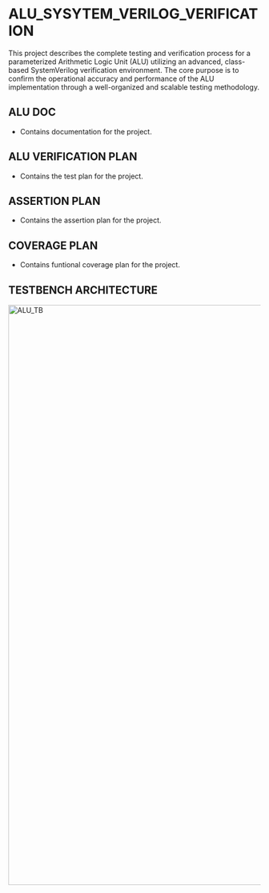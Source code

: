 # ALU_SYSYTEM_VERILOG_VERIFICATION
This project describes the complete testing and verification process for a parameterized Arithmetic Logic Unit (ALU) utilizing an advanced, class-based SystemVerilog verification environment. The core purpose is to confirm the operational accuracy and performance of the ALU implementation through a well-organized and scalable testing methodology.

## ALU DOC 
- Contains documentation for the project.

## ALU VERIFICATION PLAN 
- Contains the test plan for the project.

## ASSERTION PLAN 
- Contains the assertion plan for the project.

## COVERAGE PLAN
- Contains funtional coverage plan for the project.

##  TESTBENCH ARCHITECTURE
<img width="1500" height="1160" alt="ALU_TB" src="https://github.com/user-attachments/assets/2ea234e7-f8aa-4b6b-8415-d62751b92256" />
